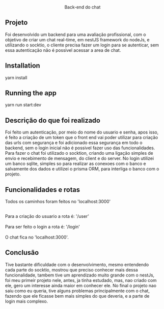 

  <p align="center">Back-end do chat


## Projeto

Foi desenvolvido um backend para uma avaliação profissional, com o objetivo de criar um chat real-time, em nestJS framework do nodeJs, e utilizando o socktio, o cliente precisa fazer um login para se autenticar, sem essa autenticação não é possivel acessar a area de chat.

## Installation


yarn install


## Running the app


yarn run start:dev


## Descrição do que foi realizado

Foi feito um autenticação, por meio do nome do usuario e senha, apos isso, é feito a criação de um token que o front end vai poder utilizar para criação das urls com segurança e foi adicionado essa segurança em todo o backend, sem o login inicial não é possivel fazer uso das funcionalidades. Para fazer o chat foi utilizado o socktion, criando uma ligação simples de envio e recebimento de mensagem, do client e do server. No login utilizei um banco sqlite, simples so para realizar as conexoes com o banco e salvamente dos dados e utilizei o prisma ORM, para interliga o banco com o projeto.
  

 ## Funcionalidades e rotas
  
  Todos os caminhos foram feitos no 'localhost:3000'
  
 <br> Para a criação do usuario a rota é: '/user' </br>
 <br>  Para ser feito o login a rota é: '/login' </br>
  <br> O chat fica no 'localhost:3000'.</br>
  
  ## Conclusão
  
  Tive bastante dificuldade com o desenvolvimento, mesmo entendendo cada parte do socktio, mostrou que preciso conhecer mais dessa funcionalidade, tambem tive um aprendizado muito grande com o nestJs, foi meu primeir projeto nele, antes, ja tinha estudado, mas, nao criado com ele, gero um interesse ainda maior em conhecer ele. 
  No final o projeto nao saiu como eu queria, tive alguns problemas principalmente com o chat, fazendo que ele ficasse bem mais simples do que deveria, e a parte de login mais complexo.
  
  
